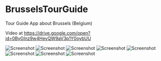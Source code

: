 # BrusselsTourGuide
Tour Guide App about Brussels (Belgium)

Video at https://drive.google.com/open?id=0ByGInz9w4HeyQW9aV3p1Y0oybUU

![Screenshot](https://github.com/JCoupier/BrusselsTourGuide/blob/master/Spash_screen.jpg?raw=true)
![Screenshot](https://github.com/JCoupier/BrusselsTourGuide/blob/master/Screen_frag_1.jpg?raw=true)
![Screenshot](https://github.com/JCoupier/BrusselsTourGuide/blob/master/Screen_frag_1_2.jpg?raw=true)
![Screenshot](https://github.com/JCoupier/BrusselsTourGuide/blob/master/Screen_details.jpg?raw=true)
![Screenshot](https://github.com/JCoupier/BrusselsTourGuide/blob/master/Screen_frag_2.jpg?raw=true)
![Screenshot](https://github.com/JCoupier/BrusselsTourGuide/blob/master/Screen_frag_3.jpg?raw=true)
![Screenshot](https://github.com/JCoupier/BrusselsTourGuide/blob/master/Screen_frag_4.jpg?raw=true)
![Screenshot](https://github.com/JCoupier/BrusselsTourGuide/blob/master/Screen_frag_5.jpg?raw=true)
